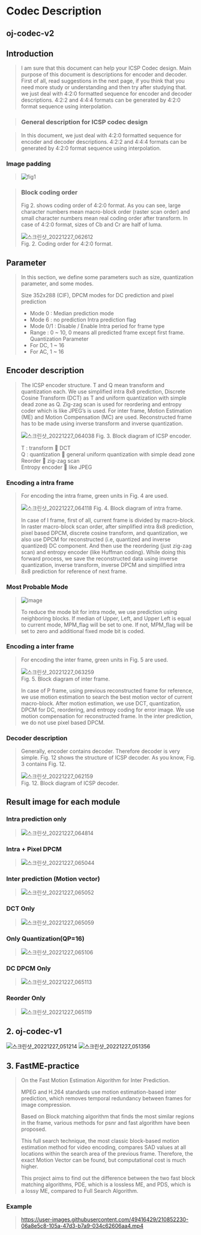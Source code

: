# Codec Description 


## oj-codec-v2

## Introduction
> I am sure that this document can help your ICSP Codec design. Main purpose of this document is descriptions for encoder and decoder. First of all, read suggestions in the next page, if you think that you need more study or understanding and then try after studying that. we just deal with 4:2:0 formatted sequence for encoder and decoder descriptions. 4:2:2 and 4:4:4 formats can be generated by 4:2:0 format sequence using interpolation.

> ### General description for ICSP codec design

> In this document, we just deal with 4:2:0 formatted sequence for encoder and decoder descriptions. 4:2:2 and 4:4:4 formats can be generated by 4:2:0 format sequence using interpolation.
> 
> 

### Image padding  
> ![fig1](https://user-images.githubusercontent.com/49416429/209584035-2c0feacb-e118-4244-ae5c-127fe1f789db.png)

> ### Block coding order
> Fig 2. shows coding order of 4:2:0 format. As you can see, large character numbers mean macro-block order (raster scan order) and small character numbers mean real coding order after transform. In case of 4:2:0 format, sizes of Cb and Cr are half of luma.  
> 
> ![스크린샷_20221227_062612](https://user-images.githubusercontent.com/49416429/209584150-6f19572f-a9eb-4729-b8b6-1548e5486588.png)  
> Fig. 2. Coding order for 4:2:0 format.



## Parameter

> In this section, we define some parameters such as size, quantization parameter, and some modes.
> 
> Size 352x288 (CIF),
> DPCM modes for DC prediction and pixel prediction
> -	Mode 0 : Median prediction mode
> -	Mode 6 : no prediction
> Intra prediction flag
> -	Mode 0/1 : Disable / Enable
> Intra period for frame type
> -	Range : 0 ~ 10, 0 means all predicted frame except first frame.
> Quantization Parameter
> -	For DC, 1 ~ 16
> -	For AC, 1 ~ 16



## Encoder description

> The ICSP encoder structure. T and Q mean transform and quantization each. We use simplified intra 8x8 prediction, Discrete Cosine Transform (DCT) as T and uniform quantization with simple dead zone as Q. Zig-zag scan is used for reordering and entropy coder which is like JPEG’s is used. For inter frame, Motion Estimation (ME) and Motion Compensation (MC) are used. Reconstructed frame has to be made using inverse transform and inverse quantization. 
> 
> ![스크린샷_20221227_064038](https://user-images.githubusercontent.com/49416429/209584770-42935577-e032-4cb0-a655-d0a88c1e9987.png)
> Fig. 3. Block diagram of ICSP encoder.
> 
> T : transform  DCT  
> Q : quantization  general uniform quantization with simple dead zone  
> Reorder  zig-zag scan  
> Entropy encoder  like JPEG  



### Encoding a intra frame

> For encoding the intra frame, green units in Fig. 4 are used.  
> 
> ![스크린샷_20221227_064118](https://user-images.githubusercontent.com/49416429/209584798-dfdd32df-e69f-4bb8-99ba-36a7d89460b8.png)
> Fig. 4. Block diagram of intra frame.  
> 
> In case of I frame, first of all, current frame is divided by macro-block. In raster macro-block scan order, after simplified intra 8x8 prediction, pixel based DPCM, discrete cosine transform, and quantization, we also use DPCM for reconstructed (i.e, quantized and inverse quantized) DC component. And then use the reordering (just zig-zag scan) and entropy encoder (like Huffman coding). While doing this forward process, we save the reconstructed data using inverse quantization, inverse transform, inverse DPCM and simplified intra 8x8 prediction for reference of next frame.



### Most Probable Mode

> ![image](https://user-images.githubusercontent.com/49416429/210853033-5c1ea16e-909d-429b-806a-9d362f611063.png) 
> 
> To reduce the mode bit for intra mode, we use prediction using neighboring blocks. If median of Upper, Left, and Upper Left is equal to current mode, MPM_flag will be set to one. If not, MPM_flag will be set to zero and additional fixed mode bit is coded.



### Encoding a inter frame

> For encoding the inter frame, green units in Fig. 5 are used.
> 
> ![스크린샷_20221227_063259](https://user-images.githubusercontent.com/49416429/209584395-ce7c3b29-b144-4f51-bfb5-989e7e43ec14.png)  
> Fig. 5. Block diagram of inter frame.  
> 
> In case of P frame, using previous reconstructed frame for reference, we use motion estimation to search the best motion vector of current macro-block.  After motion estimation, we use DCT, quantization, DPCM for DC, reordering, and entropy coding for error image. We use motion compensation for reconstructed frame. In the inter prediction, we do not use pixel based DPCM.

### Decoder description
> Generally, encoder contains decoder. Therefore decoder is very simple. 
> Fig. 12 shows the structure of ICSP decoder.
> As you know, Fig. 3 contains Fig. 12.
> 
> ![스크린샷_20221227_062159](https://user-images.githubusercontent.com/49416429/209583972-08a8eaf2-93fd-47ef-9f71-554b40e086a7.png)  
> Fig. 12. Block diagram of ICSP decoder.

## Result image for each module  

### Intra prediction only  
> 
> ![스크린샷_20221227_064814](https://user-images.githubusercontent.com/49416429/209585226-a09d2355-4115-4239-8c9d-bcbbcb0a615c.png)  

### Intra + Pixel DPCM  
> 
> ![스크린샷_20221227_065044](https://user-images.githubusercontent.com/49416429/209585316-1e63e0c6-f29c-453b-a2c7-35923a1a360b.png)  

### Inter prediction (Motion vector)  
> 
> ![스크린샷_20221227_065052](https://user-images.githubusercontent.com/49416429/209585371-912af8e8-3175-4155-84a7-63092ef665c4.png)  

### DCT Only  
> 
> ![스크린샷_20221227_065059](https://user-images.githubusercontent.com/49416429/209585375-77d2bb67-62de-4a6f-b38f-7ae49b14a815.png)  

### Only Quantization(QP=16)  
>
> ![스크린샷_20221227_065106](https://user-images.githubusercontent.com/49416429/209585289-c7e918f7-7da2-4b52-bf51-029a4f0cb094.png)  

### DC DPCM Only  
>
> ![스크린샷_20221227_065113](https://user-images.githubusercontent.com/49416429/209585299-2fb4fbbd-1678-45f7-811f-001384c41d77.png)  

### Reorder Only  
> 
> ![스크린샷_20221227_065119](https://user-images.githubusercontent.com/49416429/209585305-9baa4158-9726-47a7-b4d8-2f293eb2a601.png)  


## 2. oj-codec-v1
![스크린샷_20221227_051214](https://user-images.githubusercontent.com/49416429/209580732-beed568c-662d-4a9d-b162-03774960e71d.png)
![스크린샷_20221227_051356](https://user-images.githubusercontent.com/49416429/209580780-b085608f-45f1-4af9-addc-7744689aaca9.png)


## 3. FastME-practice  
> On the Fast Motion Estimation Algorithm for Inter Prediction.  
>
> MPEG and H.264 standards use motion estimation-based inter prediction, which removes temporal redundancy between frames for image compression. 
> 
> Based on Block matching algorithm that finds the most similar regions in the frame, various methods for psnr and fast algorithm have been proposed.
>   
> This full search technique, the most classic block-based motion estimation method for video encoding, compares SAD values at all locations within the search area of the previous frame. Therefore, the exact Motion Vector can be found, but computational cost is much higher.  
>   
> This project aims to find out the difference between the two fast block matching algorithms, PDE, which is a lossless ME, and PDS, which is a lossy ME, compared to Full Search Algorithm.


### Example
> https://user-images.githubusercontent.com/49416429/210852230-06a8e5c8-105a-47d3-b7a9-034c62606aa4.mp4
